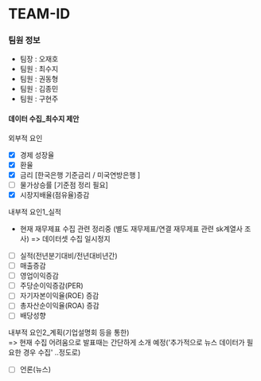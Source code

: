 # TEAM-ID

### 팀원 정보
+ 팀장 : 오재호
+ 팀원 : 최수지
+ 팀원 : 권동형
+ 팀원 : 김종민
+ 팀원 : 구현주

#### 데이터 수집_최수지 제안
외부적 요인
- [x] 경제 성장율
- [x] 환율
- [x] 금리 [한국은행 기준금리 / 미국연방은행 ]
- [ ] 물가상승률 [기준점 정리 필요]
- [x] 시장지배율(점유율)증감

내부적 요인1_실적
- 현재 재무제표 수집 관련 정리중 (별도 재무제표/연결 재무제표 관련 sk계열사 조사) => 데이터셋 수집 일시정지
- [ ] 실적(전년분기대비/전년대비년간)
- [ ] 매출증감
- [ ] 영업이익증감
- [ ] 주당순이익증감(PER)
- [ ] 자기자본이익율(ROE) 증감
- [ ] 총자산순이익율(ROA) 증감
- [ ] 배당성향

내부적 요인2_계획(기업설명회 등을 통한)  
=> 현재 수집 어려움으로 발표때는 간단하게 소개 예정('추가적으로 뉴스 데이터가 필요한 경우 수집' ..정도로)
- [ ] 언론(뉴스)
